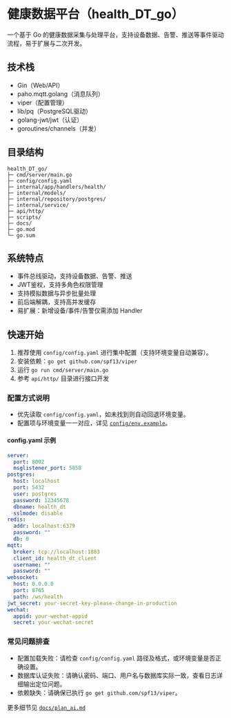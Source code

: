 # 健康数据平台（health_DT_go）

一个基于 Go 的健康数据采集与处理平台，支持设备数据、告警、推送等事件驱动流程，易于扩展与二次开发。

## 技术栈
- Gin（Web/API）
- paho.mqtt.golang（消息队列）
- viper（配置管理）
- lib/pq（PostgreSQL驱动）
- golang-jwt/jwt（认证）
- goroutines/channels（并发）

## 目录结构
```
health_DT_go/
├─ cmd/server/main.go
├─ config/config.yaml
├─ internal/app/handlers/health/
├─ internal/models/
├─ internal/repository/postgres/
├─ internal/service/
├─ api/http/
├─ scripts/
├─ docs/
├─ go.mod
└─ go.sum
```

## 系统特点
- 事件总线驱动，支持设备数据、告警、推送
- JWT鉴权，支持多角色权限管理
- 支持模拟数据与异步批量处理
- 前后端解耦，支持高并发缓存
- 易扩展：新增设备/事件/告警仅需添加 Handler

## 快速开始
1. 推荐使用 `config/config.yaml` 进行集中配置（支持环境变量自动兼容）。
2. 安装依赖：`go get github.com/spf13/viper`
3. 运行 `go run cmd/server/main.go`
4. 参考 `api/http/` 目录进行接口开发

### 配置方式说明

- 优先读取 `config/config.yaml`，如未找到则自动回退环境变量。
- 配置项与环境变量一一对应，详见 [`config/env.example`](config/env.example:1)。

#### config.yaml 示例

```yaml
server:
  port: 8002
  msglistener_port: 5858
postgres:
  host: localhost
  port: 5432
  user: postgres
  password: 12345678
  dbname: health_dt
  sslmode: disable
redis:
  addr: localhost:6379
  password: ""
  db: 0
mqtt:
  broker: tcp://localhost:1883
  client_id: health_dt_client
  username: ""
  password: ""
websocket:
  host: 0.0.0.0
  port: 8765
  path: /ws/health
jwt_secret: your-secret-key-please-change-in-production
wechat:
  appid: your-wechat-appid
  secret: your-wechat-secret
```

### 常见问题排查

- 配置加载失败：请检查 `config/config.yaml` 路径及格式，或环境变量是否正确设置。
- 数据库认证失败：请确认密码、端口、用户名与数据库实际一致，查看日志详细输出定位问题。
- 依赖缺失：请确保已执行 `go get github.com/spf13/viper`。

更多细节见 [`docs/plan_ai.md`](docs/plan_ai.md:1)